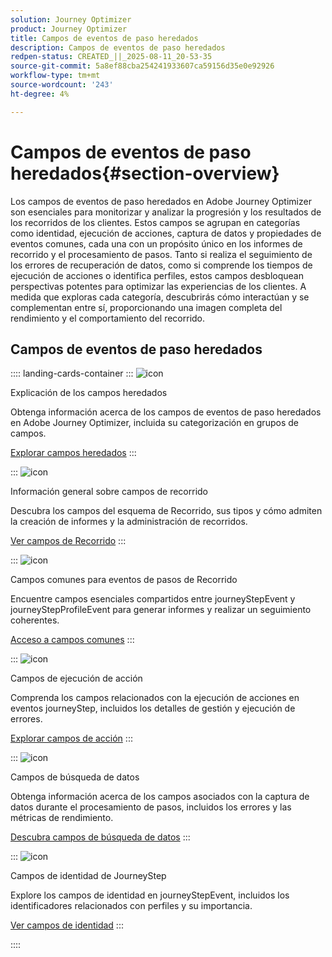 ```yaml
---
solution: Journey Optimizer
product: Journey Optimizer
title: Campos de eventos de paso heredados
description: Campos de eventos de paso heredados
redpen-status: CREATED_||_2025-08-11_20-53-35
source-git-commit: 5a8ef88cba254241933607ca59156d35e0e92926
workflow-type: tm+mt
source-wordcount: '243'
ht-degree: 4%

---
```



# Campos de eventos de paso heredados{#section-overview}

Los campos de eventos de paso heredados en Adobe Journey Optimizer son esenciales para monitorizar y analizar la progresión y los resultados de los recorridos de los clientes. Estos campos se agrupan en categorías como identidad, ejecución de acciones, captura de datos y propiedades de eventos comunes, cada una con un propósito único en los informes de recorrido y el procesamiento de pasos. Tanto si realiza el seguimiento de los errores de recuperación de datos, como si comprende los tiempos de ejecución de acciones o identifica perfiles, estos campos desbloquean perspectivas potentes para optimizar las experiencias de los clientes. A medida que exploras cada categoría, descubrirás cómo interactúan y se complementan entre sí, proporcionando una imagen completa del rendimiento y el comportamiento del recorrido.

## Campos de eventos de paso heredados

:::: landing-cards-container
:::
![icon](https://cdn.experienceleague.adobe.com/icons/book.svg?lang=es)

Explicación de los campos heredados

Obtenga información acerca de los campos de eventos de paso heredados en Adobe Journey Optimizer, incluida su categorización en grupos de campos.

[Explorar campos heredados](../using/reports/sharing-legacy-fields.md)
:::

:::
![icon](https://cdn.experienceleague.adobe.com/icons/chart-line.svg?lang=es)

Información general sobre campos de recorrido

Descubra los campos del esquema de Recorrido, sus tipos y cómo admiten la creación de informes y la administración de recorridos.

[Ver campos de Recorrido](../using/reports/sharing-journey-fields.md)
:::

:::
![icon](https://cdn.experienceleague.adobe.com/icons/list-check.svg?lang=es)

Campos comunes para eventos de pasos de Recorrido

Encuentre campos esenciales compartidos entre journeyStepEvent y journeyStepProfileEvent para generar informes y realizar un seguimiento coherentes.

[Acceso a campos comunes](../using/reports/sharing-common-fields.md)
:::

:::
![icon](https://cdn.experienceleague.adobe.com/icons/gear.svg?lang=es)

Campos de ejecución de acción

Comprenda los campos relacionados con la ejecución de acciones en eventos journeyStep, incluidos los detalles de gestión y ejecución de errores.

[Explorar campos de acción](../using/reports/sharing-execution-fields.md)
:::

:::
![icon](https://cdn.experienceleague.adobe.com/icons/code-branch.svg?lang=es)

Campos de búsqueda de datos

Obtenga información acerca de los campos asociados con la captura de datos durante el procesamiento de pasos, incluidos los errores y las métricas de rendimiento.

[Descubra campos de búsqueda de datos](../using/reports/sharing-fetch-fields.md)
:::

:::
![icon](https://cdn.experienceleague.adobe.com/icons/bullseye.svg?lang=es)

Campos de identidad de JourneyStep

Explore los campos de identidad en journeyStepEvent, incluidos los identificadores relacionados con perfiles y su importancia.

[Ver campos de identidad](../using/reports/sharing-identity-fields.md)
:::

::::
